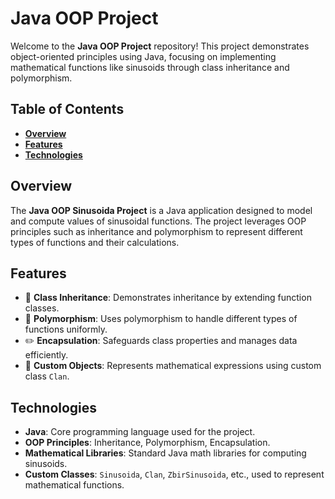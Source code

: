 # **Java OOP Project**

Welcome to the **Java OOP Project** repository! This project demonstrates object-oriented principles using Java, focusing on implementing mathematical functions like sinusoids through class inheritance and polymorphism.

## **Table of Contents**
- **[Overview](#overview)**
- **[Features](#features)**
- **[Technologies](#technologies)**

## **Overview**
The **Java OOP Sinusoida Project** is a Java application designed to model and compute values of sinusoidal functions. The project leverages OOP principles such as inheritance and polymorphism to represent different types of functions and their calculations.

## **Features**
- 📜 **Class Inheritance**: Demonstrates inheritance by extending function classes.
- 🔄 **Polymorphism**: Uses polymorphism to handle different types of functions uniformly.
- ✏️ **Encapsulation**: Safeguards class properties and manages data efficiently.
- 🔧 **Custom Objects**: Represents mathematical expressions using custom class `Clan`.

## **Technologies**
- **Java**: Core programming language used for the project.
- **OOP Principles**: Inheritance, Polymorphism, Encapsulation.
- **Mathematical Libraries**: Standard Java math libraries for computing sinusoids.
- **Custom Classes**: `Sinusoida`, `Clan`, `ZbirSinusoida`, etc., used to represent mathematical functions.
